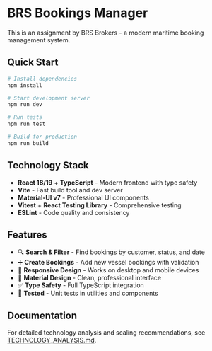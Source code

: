 # BRS Bookings Manager

This is an assignment by BRS Brokers - a modern maritime booking management system.

## Quick Start

```bash
# Install dependencies
npm install

# Start development server
npm run dev

# Run tests
npm run test

# Build for production
npm run build
```

## Technology Stack

- **React 18/19** + **TypeScript** - Modern frontend with type safety
- **Vite** - Fast build tool and dev server
- **Material-UI v7** - Professional UI components
- **Vitest** + **React Testing Library** - Comprehensive testing
- **ESLint** - Code quality and consistency

## Features

- 🔍 **Search & Filter** - Find bookings by customer, status, and date
- ➕ **Create Bookings** - Add new vessel bookings with validation
- 📱 **Responsive Design** - Works on desktop and mobile devices
- 🎨 **Material Design** - Clean, professional interface
- ✅ **Type Safety** - Full TypeScript integration
- 🧪 **Tested** - Unit tests in utilities and components

## Documentation

For detailed technology analysis and scaling recommendations, see [TECHNOLOGY_ANALYSIS.md](./TECHNOLOGY_ANALYSIS.md).
